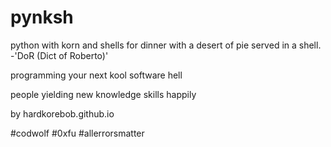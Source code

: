 # pynksh
python with korn and shells for dinner with a desert of pie served in a shell. -'DoR (Dict of Roberto)' 

programming your next kool software hell 

people yielding new knowledge skills happily

by hardkorebob.github.io

#codwolf #0xfu #allerrorsmatter
